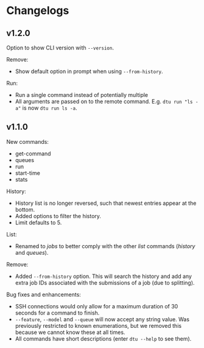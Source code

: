 # Changelogs

## v1.2.0

Option to show CLI version with `--version`.

Remove:
* Show default option in prompt when using `--from-history`.

Run:
* Run a single command instead of potentially multiple
* All arguments are passed on to the remote command. E.g. `dtu run "ls -a"` is now `dtu run ls -a`.

## v1.1.0

New commands:
* get-command
* queues
* run
* start-time
* stats

History:
* History list is no longer reversed, such that newest entries appear at the bottom.
* Added options to filter the history.
* Limit defaults to 5.

List:
* Renamed to *jobs* to better comply with the other *list* commands (*history* and *queues*).

Remove:
* Added `--from-history` option. This will search the history and add any extra job IDs associated with the submissions of a job (due to splitting).

Bug fixes and enhancements:
* SSH connections would only allow for a maximum duration of 30 seconds for a command to finish.
* `--feature`, `--model` and `--queue` will now accept any string value. Was previously restricted to known enumerations, but we removed this because we cannot know these at all times.
* All commands have short descriptions (enter `dtu --help` to see them).